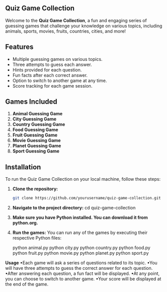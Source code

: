 ## Quiz Game Collection

Welcome to the **Quiz Game Collection**, a fun and engaging series of guessing games that challenge your knowledge on various topics, including animals, sports, movies, fruits, countries, cities, and more!

## Features

- Multiple guessing games on various topics.
- Three attempts to guess each answer.
- Hints provided for each question.
- Fun facts after each correct answer.
- Option to switch to another game at any time.
- Score tracking for each game session.

## Games Included

1. **Animal Guessing Game**
2. **City Guessing Game**
3. **Country Guessing Game**
4. **Food Guessing Game**
5. **Fruit Guessing Game**
6. **Movie Guessing Game**
7. **Planet Guessing Game**
8. **Sport Guessing Game**

## Installation

To run the Quiz Game Collection on your local machine, follow these steps:

1. **Clone the repository:**
   ```bash
   git clone https://github.com/yourusername/quiz-game-collection.git

2. **Navigate to the project directory:**
    cd quiz-game-collection

3. **Make sure you have Python installed. You can download it from python.org.**

4. **Run the games:**
    You can run any of the games by executing their respective Python files:

    python animal.py
    python city.py
    python country.py
    python food.py
    python fruit.py
    python movie.py
    python planet.py
    python sport.py

**Usage**
•Each game will ask a series of questions related to its topic.
•You will have three attempts to guess the correct answer for each question.
•After answering each question, a fun fact will be displayed.
•At any point, you can choose to switch to another game.
•Your score will be displayed at the end of the game.

